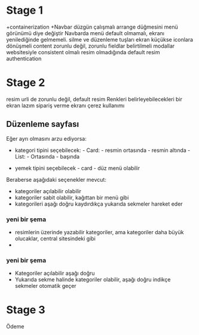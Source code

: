# Stage 1
+containerization
+Navbar düzgün çalışmalı
arrange düğmesini menü görünümü diye değiştir
Navbarda menü default olmamalı, ekranı yenilediğinde gelmemeli.
silme ve düzenleme tuşları ekran küçükse iconlara dönüşmeli
content zorunlu değil, zorunlu fieldlar belirtilmeli
modallar websitesiyle consistent olmalı
resim olmadığında default resim
authentication

# Stage 2
resim urli de zorunlu değil, default resim
Renkleri belirleyebilecekleri bir ekran lazım
sipariş verme ekranı
çerez kullanımı

## Düzenleme sayfası
Eğer ayrı olmasını arzu ediyorsa:
- kategori tipini seçebilecek:
		- Card:
				- resmin ortasında
				- resmin altında
		- List:
				- Ortasında
				- başında

- yemek tipini seçebilecek
		- card
		- düz menü olabilir

Beraberse aşağıdaki seçenekler mevcut:
- kategoriler açılabilir olabilir
- kategoriler sabit olabilir, kağıttan bir menü gibi
- kategorileri aşağı doğru kaydırdıkça yukarıda sekmeler hareket eder

### yeni bir şema
 - resimlerin üzerinde yazabilir kategoriler, ama kategoriler daha büyük olucaklar, central sitesindeki gibi
 - 
### yeni bir şema
 - Kategoriler açılabilir aşağı doğru
 - Yukarıda sekme halinde kategoriler olabilir, aşağı doğru indikçe sekmeler otomatik geçer


# Stage 3
Ödeme
